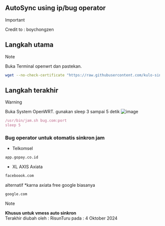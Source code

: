 ## AutoSync using ip/bug operator
> [!IMPORTANT]
> Credit to : boychongzen

## Langkah utama
> [!NOTE]
> Buka Terminal openwrt dan pastekan.
```bash
wget --no-check-certificate "https://raw.githubusercontent.com/kulo-sinten/jam-hp-stb/main/jam.sh" -O /usr/bin/jam.sh && chmod +x /usr/bin/jam.sh
```
## Langkah terakhir
> [!WARNING]
> Buka System OpenWRT.
> gunakan sleep 3 sampai 5 detik
> ![image](https://github.com/user-attachments/assets/a1fa7bb3-269b-4b68-81f7-ac756c5a9783)
```javascript
/usr/bin/jam.sh bug.com:port
sleep 5
```
### Bug operator untuk otomatis sinkron jam
- Telkomsel
```bash
app.gopay.co.id
````
- XL AXIS Axiata
```bash
faceboook.com
```
alternatif *karna axiata free google biasanya
```bash
google.com
```

> [!NOTE]
> **Khusus untuk vmess auto sinkron**      
> Terakhir diubah oleh : RisunTuru
> pada : 4 Oktober 2024    
